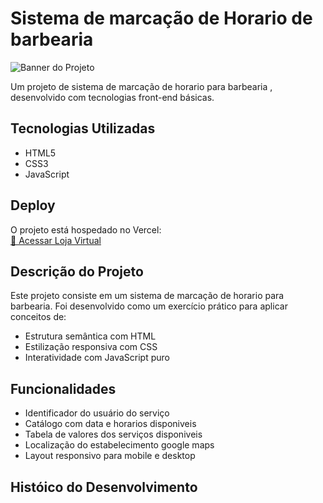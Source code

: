 
# Sistema de marcação de Horario de barbearia

![Banner do Projeto](https://via.placeholder.com/800x300?text=Loja+Infantil) <!-- Substitua por uma imagem real -->

Um projeto de sistema de  marcação de horario para barbearia , desenvolvido com tecnologias front-end básicas.

##  Tecnologias Utilizadas

- HTML5
- CSS3
- JavaScript 

##  Deploy

O projeto está hospedado no Vercel:  
[🔗 Acessar Loja Virtual](https://trabalho-dev-softw-nuvem-unifor.vercel.app/) <!-- Substitua pelo seu link real -->

##  Descrição do Projeto

Este projeto consiste em um sistema de marcação de horario para barbearia. Foi desenvolvido como um exercício prático para aplicar conceitos de:

- Estrutura semântica com HTML
- Estilização responsiva com CSS
- Interatividade com JavaScript puro

##  Funcionalidades

- Identificador do usuário do serviço 
- Catálogo com data e horarios disponiveis
- Tabela de valores dos serviços disponiveis   
- Localização do estabelecimento google maps
- Layout responsivo para mobile e desktop

## Históico do Desenvolvimento


